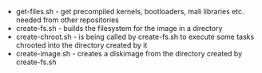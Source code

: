 * get-files.sh - get precompiled kernels, bootloaders, mali libraries etc. needed from other repositories
* create-fs.sh - builds the filesystem for the image in a directory
* create-chroot.sh - is being called by create-fs.sh to execute some tasks chrooted into the directory created by it
* create-image.sh - creates a diskimage from the directory created by create-fs.sh
